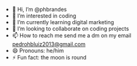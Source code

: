 - 👋 Hi, I’m @phbrandes
- 👀 I’m interested in coding  
- 🌱 I’m currently learning digital marketing
- 💞️ I’m looking to collaborate on coding projects
- 📫 How to reach me send me a dm on my email pedrohbluiz2013@gmail.com
- 😄 Pronouns: he/him
- ⚡ Fun fact: the moon is round

<!---
phbrandes/phbrandes is a ✨ special ✨ repository because its `README.md` (this file) appears on your GitHub profile.
You can click the Preview link to take a look at your changes.
--->
